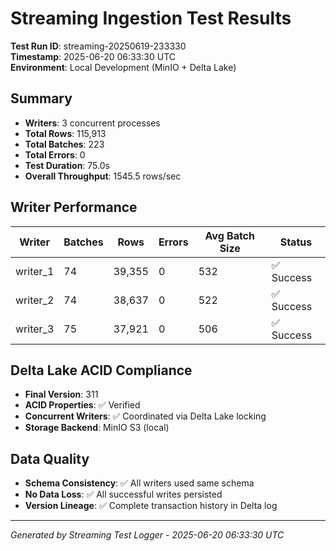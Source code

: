 # Streaming Ingestion Test Results

**Test Run ID**: streaming-20250619-233330  
**Timestamp**: 2025-06-20 06:33:30 UTC  
**Environment**: Local Development (MinIO + Delta Lake)

## Summary

- **Writers**: 3 concurrent processes
- **Total Rows**: 115,913
- **Total Batches**: 223
- **Total Errors**: 0
- **Test Duration**: 75.0s
- **Overall Throughput**: 1545.5 rows/sec

## Writer Performance

| Writer | Batches | Rows | Errors | Avg Batch Size | Status |
|--------|---------|------|--------|----------------|--------|
| writer_1 | 74 | 39,355 | 0 | 532 | ✅ Success |
| writer_2 | 74 | 38,637 | 0 | 522 | ✅ Success |
| writer_3 | 75 | 37,921 | 0 | 506 | ✅ Success |

## Delta Lake ACID Compliance

- **Final Version**: 311
- **ACID Properties**: ✅ Verified
- **Concurrent Writers**: ✅ Coordinated via Delta Lake locking
- **Storage Backend**: MinIO S3 (local)

## Data Quality

- **Schema Consistency**: ✅ All writers used same schema
- **No Data Loss**: ✅ All successful writes persisted
- **Version Lineage**: ✅ Complete transaction history in Delta log

---
*Generated by Streaming Test Logger - 2025-06-20 06:33:30 UTC*
